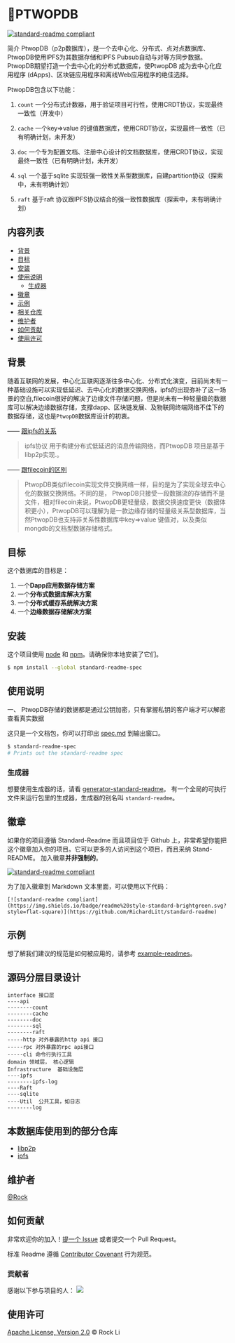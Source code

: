 

# PTWOPDB

[![standard-readme compliant](https://img.shields.io/badge/readme%20style-standard-brightgreen.svg?style=flat-square)](https://github.com/RichardLitt/standard-readme)

简介
    PtwopDB（p2p数据库），是一个去中心化、分布式、点对点数据库、PtwopDB使用IPFS为其数据存储和IPFS Pubsub自动与对等方同步数据。PtwopDB期望打造一个去中心化的分布式数据库，使PtwopDB 成为去中心化应用程序 (dApps)、区块链应用程序和离线Web应用程序的绝佳选择。

PtwopDB包含以下功能：

1. `count` 一个分布式计数器，用于验证项目可行性，使用CRDT协议，实现最终一致性（开发中）

2. `cache`   一个key=>value 的键值数据库，使用CRDT协议，实现最终一致性（已有明确计划，未开发）

3. `doc`  一个专为配置文档、注册中心设计的文档数据库，使用CRDT协议，实现最终一致性（已有明确计划，未开发）

4. `sql`   一个基于sqlite  实现较强一致性关系型数据库，自建partition协议（探索中，未有明确计划）

5. `raft`   基于raft  协议跟IPFS协议结合的强一致性数据库（探索中，未有明确计划）

## 内容列表

- [背景](#背景)
- [目标](#目标)
- [安装](#安装)
- [使用说明](#使用说明)
	- [生成器](#生成器)
- [徽章](#徽章)
- [示例](#示例)
- [相关仓库](#相关仓库)
- [维护者](#维护者)
- [如何贡献](#如何贡献)
- [使用许可](#使用许可)

## 背景
 随着互联网的发展，中心化互联网逐渐往多中心化、分布式化演变，目前尚未有一种基础设施可以实现低延迟、去中心化的数据交换网络，ipfs的出现弥补了这一场景的空白,filecoin很好的解决了边缘文件存储问题，但是尚未有一种轻量级的数据库可以解决边缘数据存储，支撑dapp、区块链发展、及物联网终端网络不佳下的数据存储，这也是`PtwopDB`数据库设计的初衷。
 
    
—— [跟ipfs的关系](https://www.ipfs.io/)    

> ipfs协议 用于构建分布式低延迟的消息传输网络，而PtwopDB 项目是基于libp2p实现.。

—— [跟filecoin的区别](https://filecoin.io/)
> PtwopDB类似filecoin实现文件交换网络一样，目的是为了实现全球去中心化的数据交换网络。不同的是， PtwopDB只接受一段数据流的存储而不是文件，相对filecoin来说，PtwopDB更轻量级，数据交换速度更快（数据体积更小），PtwopDB可以理解为是一款边缘存储的轻量级关系型数据库，当然PtwopDB也支持非关系性数据库中key=>value 键值对，以及类似mongdb的文档型数据存储格式。



## 目标
 这个数据库的目标是：

1. 一个**Dapp应用数据存储方案**
2. 一个**分布式数据库解决方案**
3. 一个**分布式缓存系统解决方案**
4. 一个**边缘数据存储解决方案**


## 安装

这个项目使用 [node](http://nodejs.org) 和 [npm](https://npmjs.com)。请确保你本地安装了它们。

```sh
$ npm install --global standard-readme-spec
```

## 使用说明
一、 PtwopDB存储的数据都是通过公钥加密，只有掌握私钥的客户端才可以解密查看真实数据

这只是一个文档包，你可以打印出 [spec.md](spec.md) 到输出窗口。

```sh
$ standard-readme-spec
# Prints out the standard-readme spec
```

### 生成器

想要使用生成器的话，请看 [generator-standard-readme](https://github.com/RichardLitt/generator-standard-readme)。
有一个全局的可执行文件来运行包里的生成器，生成器的别名叫 `standard-readme`。

## 徽章
如果你的项目遵循 Standard-Readme 而且项目位于 Github 上，非常希望你能把这个徽章加入你的项目。它可以更多的人访问到这个项目，而且采纳 Stand-README。 加入徽章**并非强制的**。 

[![standard-readme compliant](https://img.shields.io/badge/readme%20style-standard-brightgreen.svg?style=flat-square)](https://github.com/RichardLitt/standard-readme)

为了加入徽章到 Markdown 文本里面，可以使用以下代码：

```
[![standard-readme compliant](https://img.shields.io/badge/readme%20style-standard-brightgreen.svg?style=flat-square)](https://github.com/RichardLitt/standard-readme)
```

## 示例

想了解我们建议的规范是如何被应用的，请参考 [example-readmes](example-readmes/)。

## 源码分层目录设计

```
interface 接口层
----api
--------count
--------cache
--------doc
--------sql
--------raft
-----http 对外暴露的http api 接口
-----rpc 对外暴露的rpc api接口
-----cli 命令行执行工具
domain 领域层， 核心逻辑
Infrastructure	基础设施层
----ipfs
--------ipfs-log
----Raft
----sqlite
----Util  公共工具，如日志
--------log
```

## 本数据库使用到的部分仓库

- [libp2p](https://github.com/libp2p/go-libp2p) 
- [ipfs](https://github.com/ipfs/go-ipfs)

## 维护者

[@Rock](https://github.com/Rock-liyi)

## 如何贡献

非常欢迎你的加入！[提一个 Issue](https://github.com/Rock-liyi/ptwopdb) 或者提交一个 Pull Request。


标准 Readme 遵循 [Contributor Covenant](http://contributor-covenant.org/version/1/3/0/) 行为规范。

### 贡献者

感谢以下参与项目的人：
<a href="graphs/contributors"><img src="https://opencollective.com/standard-readme/contributors.svg?width=890&button=false" /></a>


## 使用许可

[Apache License, Version 2.0](LICENSE) © Rock Li












